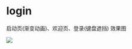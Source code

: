 # login
启动页(渐变动画)、欢迎页、登录(键盘遮挡)
效果图

![](https://o3pxzuakz.qnssl.com/image/f/75/e53a004cdff6a4218fc19c66858ef.gif)
